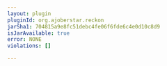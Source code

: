 ```yaml
---
layout: plugin
pluginId: org.ajoberstar.reckon
jarSha1: 704815a9e8fc51debc4fe06f6fde6c4e0d10c8d9
isJarAvailable: true
error: NONE
violations: []

---
```

